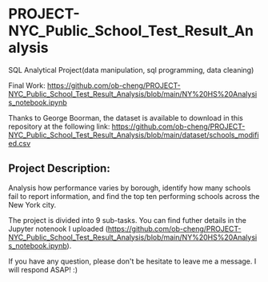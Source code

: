 # PROJECT-NYC_Public_School_Test_Result_Analysis
SQL Analytical Project(data manipulation, sql programming, data cleaning)

Final Work: https://github.com/ob-cheng/PROJECT-NYC_Public_School_Test_Result_Analysis/blob/main/NY%20HS%20Analysis_notebook.ipynb

Thanks to George Boorman, the dataset is available to download in this repository at the following link: https://github.com/ob-cheng/PROJECT-NYC_Public_School_Test_Result_Analysis/blob/main/dataset/schools_modified.csv

## Project Description:
Analysis how performance varies by borough, identify how many schools fail to report information, and find the top ten performing schools across the New York city.

The project is divided into 9 sub-tasks. You can find futher details in the Jupyter notenook I uploaded (https://github.com/ob-cheng/PROJECT-NYC_Public_School_Test_Result_Analysis/blob/main/NY%20HS%20Analysis_notebook.ipynb).

If you have any question, please don't be hesitate to leave me a message. I will respond ASAP! :)
